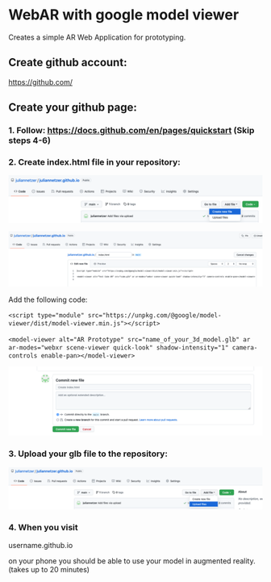 # WebAR with google model viewer

Creates a simple AR Web Application for prototyping. 

## Create github account: 

https://github.com/

## Create your github page: 

### 1. Follow: https://docs.github.com/en/pages/quickstart (Skip steps 4-6)

### 2. Create index.html file in your repository:
![github](assets/github_1.png)

![github](assets/github_2.png)

Add the following code: 
```
<script type="module" src="https://unpkg.com/@google/model-viewer/dist/model-viewer.min.js"></script>

<model-viewer alt="AR Prototype" src="name_of_your_3d_model.glb" ar ar-modes="webxr scene-viewer quick-look" shadow-intensity="1" camera-controls enable-pan></model-viewer>
```
![github](assets/github_3.png)

### 3. Upload your glb file to the repository: 
![github](assets/github_4.png)
### 4. When you visit 

username.github.io

on your phone you should be able to use your model in augmented reality. (takes up to 20 minutes) 


